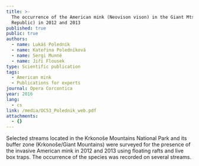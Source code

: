 ```yaml
---
title: >-
  The occurrence of the American mink (Neovison vison) in the Giant Mts (Czech
  Republic) in 2012 and 2013
published: true
public: true
authors:
  - name: Lukáš Poledník
  - name: Kateřina Poledníková
  - name: Sergi Munné
  - name: Jiří Flousek
type: Scientific publication
tags:
  - American mink
  - Publications for experts
journal: Opera Corcontica
year: 2016
lang:
  - cs
link: /media/OC53_Polednik_web.pdf
attachments:
  - {}
---
```

Selected streams located in the Krkonoše Mountains National Park and its buffer zone (Krkonoše/Giant Mountains) were surveyed for the presence of the invasive American mink in 2012 and 2013 using floating rafts and live box traps. The occurrence of the species was recorded on several streams.
